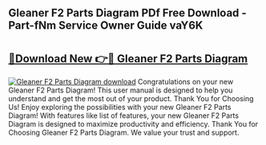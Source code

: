 ## Gleaner F2 Parts Diagram PDf Free Download - Part-fNm Service Owner Guide vaY6K

# <h2><a href="http://dfmpzk.blite.top/?on=Gleaner+F2+Parts+Diagram">🔗Download New 👉🔴 Gleaner F2 Parts Diagram</a></h2>

[![Gleaner F2 Parts Diagram download](https://i.imgur.com/lujVjoI.png)](http://dfmpzk.blite.top/?on=Gleaner+F2+Parts+Diagram)
Congratulations on your new Gleaner F2 Parts Diagram! This user manual is designed to help you understand and get the most out of your product. Thank You for Choosing Us! Enjoy exploring the possibilities with your new Gleaner F2 Parts Diagram! With features like list of features, your new Gleaner F2 Parts Diagram is designed to maximize productivity and efficiency. Thank You for Choosing Gleaner F2 Parts Diagram. We value your trust and support.
